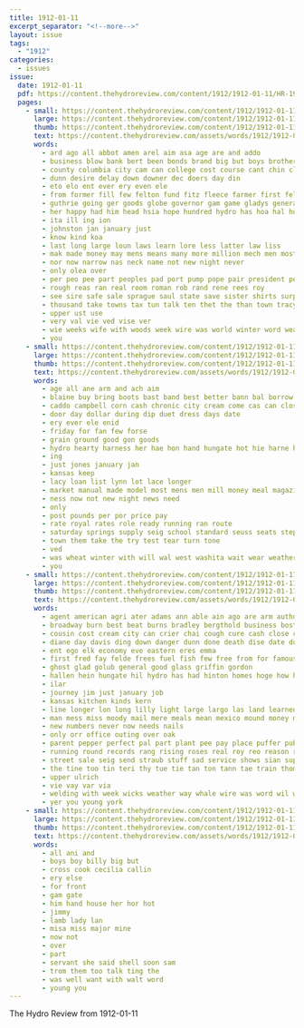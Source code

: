 ```yaml
---
title: 1912-01-11
excerpt_separator: "<!--more-->"
layout: issue
tags:
  - "1912"
categories:
  - issues
issue:
  date: 1912-01-11
  pdf: https://content.thehydroreview.com/content/1912/1912-01-11/HR-1912-01-11.pdf
  pages:
    - small: https://content.thehydroreview.com/content/1912/1912-01-11/small/HR-1912-01-11-01.jpg
      large: https://content.thehydroreview.com/content/1912/1912-01-11/large/HR-1912-01-11-01.jpg
      thumb: https://content.thehydroreview.com/content/1912/1912-01-11/thumbnails/HR-1912-01-11-01.jpg
      text: https://content.thehydroreview.com/assets/words/1912/1912-01-11/HR-1912-01-11-01.txt
      words:
        - ard ago all abbot amen arel aim asa age are and addo
        - business blow bank bert been bonds brand big but boys brothers blank bel bethe better both backs bass bese
        - county columbia city cam can college cost course cant chin clase carry cold care card cashier caddo cash crank cases company cause
        - dunn desire delay down downer dec doers day din
        - eto elo ent ever ery even ele
        - from former fill few felton fund fitz fleece farmer first fell fore folks fair friends fly for fellow free
        - guthrie going ger goods globe governor gam game gladys general
        - her happy had him head hsia hope hundred hydro has hoa hal hun hing holes home high
        - ita ill ing ion
        - johnston jan january just
        - know kind koa
        - last long large loun laws learn lore less latter law liss
        - mak made money may mens means many more million mech men most mean man mail must
        - nor now narrow nas neck name not new night never
        - only olea over
        - per peo pee part peoples pad port pump pope pair president point pinner
        - rough reas ran real room roman rob rand rene rees roy
        - see sire safe sale sprague saul state save sister shirts surplus sunday say sho sit star stock sell spring scott saturday season stead shin
        - thousand take towns tax tun talk ten thet the than town tracy tod telling thi trust them ted teal
        - upper ust use
        - very val vie ved vise ver
        - wie weeks wife with woods week wire was world winter word wear welding will why work ways worth working weather
        - you
    - small: https://content.thehydroreview.com/content/1912/1912-01-11/small/HR-1912-01-11-02.jpg
      large: https://content.thehydroreview.com/content/1912/1912-01-11/large/HR-1912-01-11-02.jpg
      thumb: https://content.thehydroreview.com/content/1912/1912-01-11/thumbnails/HR-1912-01-11-02.jpg
      text: https://content.thehydroreview.com/assets/words/1912/1912-01-11/HR-1912-01-11-02.txt
      words:
        - age all ane arm and ach aim
        - blaine buy bring boots bast band best better bann bal borrow bran baie boys
        - caddo campbell corn cash chronic city cream come cas can close claude clark call cost
        - door day dollar during dip duet dress days date
        - ery ever ele enid
        - friday for fan few forse
        - grain ground good gon goods
        - hydro hearty harness her hae hon hand hungate hot hie harne had high
        - ing
        - just jones january jan
        - kansas keep
        - lacy loan list lynn lot lace longer
        - market manual made model most mens men mill money meal magazine
        - ness now not new night news need
        - only
        - post pounds per por price pay
        - rate royal rates role ready running ran route
        - saturday springs supply seig school standard seuss seats step sharp set special sick shorts see sale sack schoo
        - town them take the try test tear turn tone
        - ved
        - was wheat winter with will wal west washita wait wear weather weekly
        - you
    - small: https://content.thehydroreview.com/content/1912/1912-01-11/small/HR-1912-01-11-03.jpg
      large: https://content.thehydroreview.com/content/1912/1912-01-11/large/HR-1912-01-11-03.jpg
      thumb: https://content.thehydroreview.com/content/1912/1912-01-11/thumbnails/HR-1912-01-11-03.jpg
      text: https://content.thehydroreview.com/assets/words/1912/1912-01-11/HR-1912-01-11-03.txt
      words:
        - agent american agri ater adams ann able ain ago are arm author aid all and
        - broadway burn best beat burns bradley bergthold business boston board book beare booze big bank bond beale ber bia bea but buggy boy both
        - cousin cost cream city can crier chai cough cure cash close clyde course cotton come cry col county character cattle class cold collins carry columbia christy
        - diane day davis ding down danger dunn done death dise date during
        - ent ego elk economy eve eastern eres emma
        - first fred fay felde frees fuel fish few free from for famous forty felton
        - ghost glad golub general good glass griffin gordon
        - hallen hein hungate hil hydro has had hinton homes hoge how half heis her hardware him hom
        - ilar
        - journey jim just january job
        - kansas kitchen kinds kern
        - line longer lon long lilly light large largo las land learned lint last low lines lias lan look
        - man mess miss moody mail mere meals mean mexico mound money mente maurice maga many mer mighty missouri men monday market mary
        - new numbers never now needs nails
        - only orr office outing over oak
        - parent pepper perfect pal part plant pee pay place puffer public pete peer per price pound pair pass patient points pals piece
        - running round records rang rising roses real roy reo reason ray roman range route risinger roberts rest rates roe ret rather renee reer
        - street sale seig send straub stuff sad service shows sian supp sunshine sister stove style short state sack stock surgeon show selz scott sing small start story stout see smooth seed star shake sees store soon
        - the tine too tin teri thy tue tie tan ton tann tae train thompson them town top trees tho tom tha times
        - upper ulrich
        - vie vay var via
        - welding with week wicks weather way whale wire was word wil wood work well williams waters winter went want will wife woods
        - yer you young york
    - small: https://content.thehydroreview.com/content/1912/1912-01-11/small/HR-1912-01-11-04.jpg
      large: https://content.thehydroreview.com/content/1912/1912-01-11/large/HR-1912-01-11-04.jpg
      thumb: https://content.thehydroreview.com/content/1912/1912-01-11/thumbnails/HR-1912-01-11-04.jpg
      text: https://content.thehydroreview.com/assets/words/1912/1912-01-11/HR-1912-01-11-04.txt
      words:
        - all ani and
        - boys boy billy big but
        - cross cook cecilia callin
        - ery else
        - for front
        - gam gate
        - him hand house her hor hot
        - jimmy
        - lamb lady lan
        - misa miss major mine
        - now not
        - over
        - part
        - servant she said shell soon sam
        - trom them too talk ting the
        - was well want with walt word
        - young you
---
```


The Hydro Review from 1912-01-11

<!--more-->

